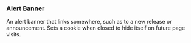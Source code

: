 ### Alert Banner

An alert banner that links somewhere, such as to a new release or announcement. Sets a cookie when closed to hide itself on future page visits.
